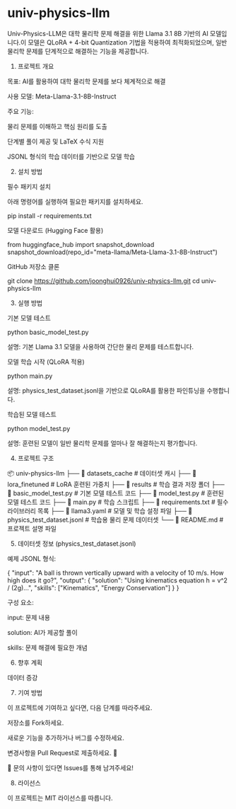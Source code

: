 # univ-physics-llm

Univ-Physics-LLM은 대학 물리학 문제 해결을 위한 Llama 3.1 8B 기반의 AI 모델입니다.이 모델은 QLoRA + 4-bit Quantization 기법을 적용하여 최적화되었으며, 일반 물리학 문제를 단계적으로 해결하는 기능을 제공합니다.

1. 프로젝트 개요

목표: AI를 활용하여 대학 물리학 문제를 보다 체계적으로 해결

사용 모델: Meta-Llama-3.1-8B-Instruct

주요 기능:

물리 문제를 이해하고 핵심 원리를 도출

단계별 풀이 제공 및 LaTeX 수식 지원

JSONL 형식의 학습 데이터를 기반으로 모델 학습

2. 설치 방법

필수 패키지 설치

아래 명령어를 실행하여 필요한 패키지를 설치하세요.

pip install -r requirements.txt

모델 다운로드 (Hugging Face 활용)

from huggingface_hub import snapshot_download
snapshot_download(repo_id="meta-llama/Meta-Llama-3.1-8B-Instruct")

GitHub 저장소 클론

git clone https://github.com/joonghui0926/univ-physics-llm.git
cd univ-physics-llm

3. 실행 방법

기본 모델 테스트

python basic_model_test.py

설명: 기본 Llama 3.1 모델을 사용하여 간단한 물리 문제를 테스트합니다.

모델 학습 시작 (QLoRA 적용)

python main.py

설명: physics_test_dataset.jsonl을 기반으로 QLoRA를 활용한 파인튜닝을 수행합니다.

학습된 모델 테스트

python model_test.py

설명: 훈련된 모델이 일반 물리학 문제를 얼마나 잘 해결하는지 평가합니다.

4. 프로젝트 구조

📦 univ-physics-llm
├── 📂 datasets_cache          # 데이터셋 캐시
├── 📂 lora_finetuned         # LoRA 훈련된 가중치
├── 📂 results                # 학습 결과 저장 폴더
├── 📜 basic_model_test.py    # 기본 모델 테스트 코드
├── 📜 model_test.py          # 훈련된 모델 테스트 코드
├── 📜 main.py                # 학습 스크립트
├── 📜 requirements.txt       # 필수 라이브러리 목록
├── 📜 llama3.yaml            # 모델 및 학습 설정 파일
├── 📜 physics_test_dataset.jsonl  # 학습용 물리 문제 데이터셋
└── 📜 README.md              # 프로젝트 설명 파일

5. 데이터셋 정보 (physics_test_dataset.jsonl)

예제 JSONL 형식:

{
  "input": "A ball is thrown vertically upward with a velocity of 10 m/s. How high does it go?",
  "output": {
    "solution": "Using kinematics equation h = v^2 / (2g)...",
    "skills": ["Kinematics", "Energy Conservation"]
  }
}

구성 요소:

input: 문제 내용

solution: AI가 제공할 풀이

skills: 문제 해결에 필요한 개념

6. 향후 계획

데이터 증강

7. 기여 방법

이 프로젝트에 기여하고 싶다면, 다음 단계를 따라주세요.

저장소를 Fork하세요.

새로운 기능을 추가하거나 버그를 수정하세요.

변경사항을 Pull Request로 제출하세요. 🚀

📩 문의 사항이 있다면 Issues를 통해 남겨주세요!

8. 라이선스

이 프로젝트는 MIT 라이선스를 따릅니다.

